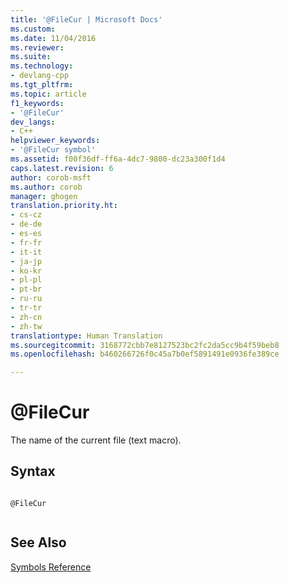 ```yaml
---
title: '@FileCur | Microsoft Docs'
ms.custom: 
ms.date: 11/04/2016
ms.reviewer: 
ms.suite: 
ms.technology:
- devlang-cpp
ms.tgt_pltfrm: 
ms.topic: article
f1_keywords:
- '@FileCur'
dev_langs:
- C++
helpviewer_keywords:
- '@FileCur symbol'
ms.assetid: f00f36df-ff6a-4dc7-9800-dc23a300f1d4
caps.latest.revision: 6
author: corob-msft
ms.author: corob
manager: ghogen
translation.priority.ht:
- cs-cz
- de-de
- es-es
- fr-fr
- it-it
- ja-jp
- ko-kr
- pl-pl
- pt-br
- ru-ru
- tr-tr
- zh-cn
- zh-tw
translationtype: Human Translation
ms.sourcegitcommit: 3168772cbb7e8127523bc2fc2da5cc9b4f59beb8
ms.openlocfilehash: b460266726f0c45a7b0ef5891491e0936fe389ce

---
```

# @FileCur
The name of the current file (text macro).  
  
## Syntax  
  
```  
  
@FileCur  
  
```  
  
## See Also  
 [Symbols Reference](../../assembler/masm/symbols-reference.md)


<!--HONumber=Jan17_HO2-->


